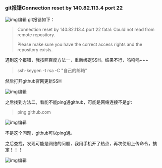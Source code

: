 ###         git报错Connection reset by 140.82.113.4 port 22







![img](https://img-blog.csdnimg.cn/b32e6e29f25c4facb3f70d65148690b1.png)![点击并拖拽以移动](data:image/gif;base64,R0lGODlhAQABAPABAP///wAAACH5BAEKAAAALAAAAAABAAEAAAICRAEAOw==)编辑 git报错如下：

> Connection reset by 140.82.113.4 port 22
>  fatal: Could not read from remote repository.
>
> Please make sure you have the correct access rights
>  and the repository exists.

遇到这个报错，我按照百度方法一，重新绑定SSH。结果不行，呜呜呜~~~

> ssh-keygen -t rsa -C  "自己的邮箱"

然后打开github官网更新SSH

![img](https://img-blog.csdnimg.cn/056d28932e9344e18089b426dc113be4.png)![点击并拖拽以移动](data:image/gif;base64,R0lGODlhAQABAPABAP///wAAACH5BAEKAAAALAAAAAABAAEAAAICRAEAOw==)编辑

之后找到方法二，看能不能ping通github，可能是网络连接不是git

> ping github.com 

![img](https://img-blog.csdnimg.cn/c7469b893d43455491bdefdb7c000855.png)![点击并拖拽以移动](data:image/gif;base64,R0lGODlhAQABAPABAP///wAAACH5BAEKAAAALAAAAAABAAEAAAICRAEAOw==)编辑

 不是这个问题，github可以ping通。

之后查找，发现可能是网络的问题，我用手机开了热点，再次使用上传命令，搞定！！！

![img](https://img-blog.csdnimg.cn/cb8b27e775e94a8d84f5b2e088426a6a.png)![点击并拖拽以移动](data:image/gif;base64,R0lGODlhAQABAPABAP///wAAACH5BAEKAAAALAAAAAABAAEAAAICRAEAOw==)编辑